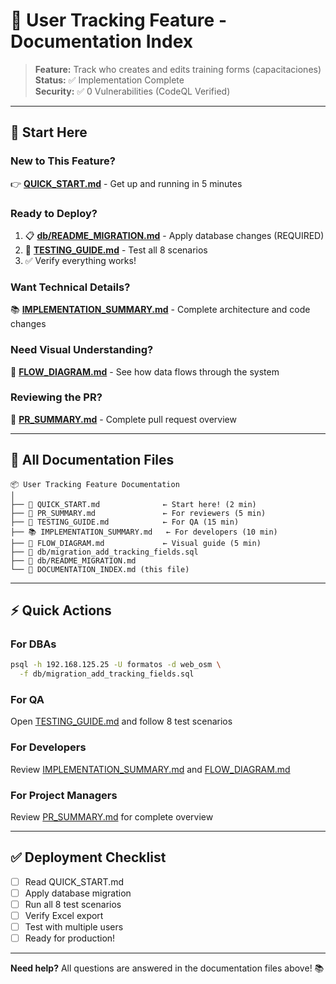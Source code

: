 # 📖 User Tracking Feature - Documentation Index

> **Feature:** Track who creates and edits training forms (capacitaciones)  
> **Status:** ✅ Implementation Complete  
> **Security:** ✅ 0 Vulnerabilities (CodeQL Verified)

---

## 🎯 Start Here

### New to This Feature?
👉 **[QUICK_START.md](QUICK_START.md)** - Get up and running in 5 minutes

### Ready to Deploy?
1. 📋 **[db/README_MIGRATION.md](db/README_MIGRATION.md)** - Apply database changes (REQUIRED)
2. 🧪 **[TESTING_GUIDE.md](TESTING_GUIDE.md)** - Test all 8 scenarios
3. ✅ Verify everything works!

### Want Technical Details?
📚 **[IMPLEMENTATION_SUMMARY.md](IMPLEMENTATION_SUMMARY.md)** - Complete architecture and code changes

### Need Visual Understanding?
🎨 **[FLOW_DIAGRAM.md](FLOW_DIAGRAM.md)** - See how data flows through the system

### Reviewing the PR?
📄 **[PR_SUMMARY.md](PR_SUMMARY.md)** - Complete pull request overview

---

## 📁 All Documentation Files

```
📦 User Tracking Feature Documentation
│
├── 📖 QUICK_START.md              ← Start here! (2 min)
├── 📄 PR_SUMMARY.md               ← For reviewers (5 min)
├── 🧪 TESTING_GUIDE.md            ← For QA (15 min)
├── 📚 IMPLEMENTATION_SUMMARY.md   ← For developers (10 min)
├── 🎨 FLOW_DIAGRAM.md             ← Visual guide (5 min)
├── 💾 db/migration_add_tracking_fields.sql
├── 💾 db/README_MIGRATION.md
└── 📝 DOCUMENTATION_INDEX.md (this file)
```

---

## ⚡ Quick Actions

### For DBAs
```bash
psql -h 192.168.125.25 -U formatos -d web_osm \
  -f db/migration_add_tracking_fields.sql
```

### For QA
Open [TESTING_GUIDE.md](TESTING_GUIDE.md) and follow 8 test scenarios

### For Developers  
Review [IMPLEMENTATION_SUMMARY.md](IMPLEMENTATION_SUMMARY.md) and [FLOW_DIAGRAM.md](FLOW_DIAGRAM.md)

### For Project Managers
Review [PR_SUMMARY.md](PR_SUMMARY.md) for complete overview

---

## ✅ Deployment Checklist

- [ ] Read QUICK_START.md
- [ ] Apply database migration
- [ ] Run all 8 test scenarios
- [ ] Verify Excel export
- [ ] Test with multiple users
- [ ] Ready for production!

---

**Need help?** All questions are answered in the documentation files above! 📚
